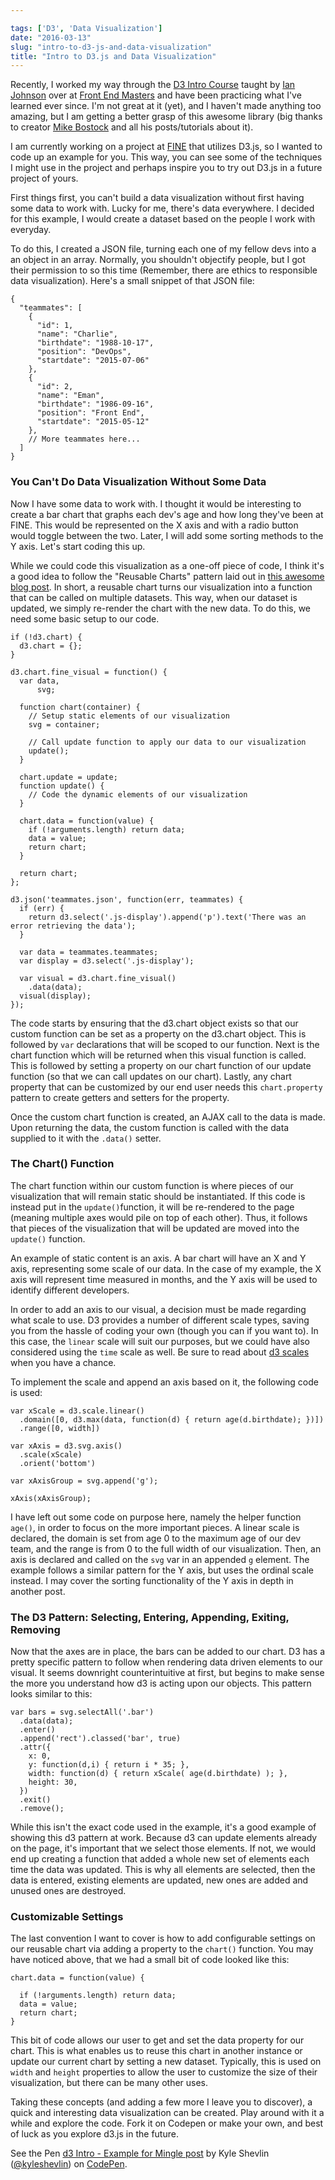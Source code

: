 ```yaml
---

tags: ['D3', 'Data Visualization']
date: "2016-03-13"
slug: "intro-to-d3-js-and-data-visualization"
title: "Intro to D3.js and Data Visualization"
---
```


Recently, I worked my way through the [D3 Intro Course](https://frontendmasters.com/courses/interactive-data-visualization-d3-js/) taught by [Ian Johnson](https://twitter.com/enjalot) over at [Front End Masters](https://frontendmaster.com) and have been practicing what I've learned ever since. I'm not great at it (yet), and I haven't made anything too amazing, but I am getting a better grasp of this awesome library (big thanks to creator [Mike Bostock](https://twitter.com/mbostock) and all his posts/tutorials about it).

I am currently working on a project at [FINE](https://wearefine.com) that utilizes D3.js, so I wanted to code up an example for you. This way, you can see some of the techniques I might use in the project and perhaps inspire you to try out D3.js in a future project of yours.

First things first, you can't build a data visualization without first having some data to work with. Lucky for me, there's data everywhere. I decided for this example, I would create a dataset based on the people I work with everyday.

To do this, I created a JSON file, turning each one of my fellow devs into a an object in an array. Normally, you shouldn't objectify people, but I got their permission to so this time (Remember, there are ethics to responsible data visualization). Here's a small snippet of that JSON file:

```
{
  "teammates": [
    {
      "id": 1,
      "name": "Charlie",
      "birthdate": "1988-10-17",
      "position": "DevOps",
      "startdate": "2015-07-06"
    },
    {
      "id": 2,
      "name": "Eman",
      "birthdate": "1986-09-16",
      "position": "Front End",
      "startdate": "2015-05-12"
    },
    // More teammates here...
  ]
}

```

### You Can't Do Data Visualization Without Some Data

Now I have some data to work with. I thought it would be interesting to create a bar chart that graphs each dev's age and how long they've been at FINE. This would be represented on the X axis and with a radio button would toggle between the two. Later, I will add some sorting methods to the Y axis. Let's start coding this up.

While we could code this visualization as a one-off piece of code, I think it's a good idea to follow the "Reusable Charts" pattern laid out in [this awesome blog post](https://bost.ocks.org/mike/chart/). In short, a reusable chart turns our visualization into a function that can be called on multiple datasets. This way, when our dataset is updated, we simply re-render the chart with the new data. To do this, we need some basic setup to our code.

```
if (!d3.chart) {
  d3.chart = {};
}

d3.chart.fine_visual = function() {
  var data,
      svg;

  function chart(container) {
    // Setup static elements of our visualization
    svg = container;

    // Call update function to apply our data to our visualization
    update();
  }

  chart.update = update;
  function update() {
    // Code the dynamic elements of our visualization
  }

  chart.data = function(value) {
    if (!arguments.length) return data;
    data = value;
    return chart;
  }

  return chart;
};

d3.json('teammates.json', function(err, teammates) {
  if (err) {
    return d3.select('.js-display').append('p').text('There was an error retrieving the data');
  }

  var data = teammates.teammates;
  var display = d3.select('.js-display');

  var visual = d3.chart.fine_visual()
    .data(data);
  visual(display);
});

```

The code starts by ensuring that the d3.chart object exists so that our custom function can be set as a property on the d3.chart object. This is followed by `var` declarations that will be scoped to our function. Next is the chart function which will be returned when this visual function is called. This is followed by setting a property on our chart function of our update function (so that we can call updates on our chart). Lastly, any chart property that can be customized by our end user needs this `chart.property` pattern to create getters and setters for the property.

Once the custom chart function is created, an AJAX call to the data is made. Upon returning the data, the custom function is called with the data supplied to it with the `.data()` setter.

### The Chart() Function

The chart function within our custom function is where pieces of our visualization that will remain static should be instantiated. If this code is instead put in the `update()`function, it will be re-rendered to the page (meaning multiple axes would pile on top of each other). Thus, it follows that pieces of the visualization that will be updated are moved into the `update()` function.

An example of static content is an axis. A bar chart will have an X and Y axis, representing some scale of our data. In the case of my example, the X axis will represent time measured in months, and the Y axis will be used to identify different developers.

In order to add an axis to our visual, a decision must be made regarding what scale to use. D3 provides a number of different scale types, saving you from the hassle of coding your own (though you can if you want to). In this case, the `linear` scale will suit our purposes, but we could have also considered using the `time` scale as well. Be sure to read about [d3 scales](https://github.com/mbostock/d3/wiki/Scales) when you have a chance.

To implement the scale and append an axis based on it, the following code is used:

```
var xScale = d3.scale.linear()
  .domain([0, d3.max(data, function(d) { return age(d.birthdate); })])
  .range([0, width])

var xAxis = d3.svg.axis()
  .scale(xScale)
  .orient('bottom')

var xAxisGroup = svg.append('g');

xAxis(xAxisGroup);

```

I have left out some code on purpose here, namely the helper function `age()`, in order to focus on the more important pieces. A linear scale is declared, the domain is set from age 0 to the maximum age of our dev team, and the range is from 0 to the full width of our visualization. Then, an axis is declared and called on the `svg` var in an appended `g` element. The example follows a similar pattern for the Y axis, but uses the ordinal scale instead. I may cover the sorting functionality of the Y axis in depth in another post.

### The D3 Pattern: Selecting, Entering, Appending, Exiting, Removing

Now that the axes are in place, the bars can be added to our chart. D3 has a pretty specific pattern to follow when rendering data driven elements to our visual. It seems downright counterintuitive at first, but begins to make sense the more you understand how d3 is acting upon our objects. This pattern looks similar to this:

```
var bars = svg.selectAll('.bar')
  .data(data);
  .enter()
  .append('rect').classed('bar', true)
  .attr({
    x: 0,
    y: function(d,i) { return i * 35; },
    width: function(d) { return xScale( age(d.birthdate) ); },
    height: 30,
  })
  .exit()
  .remove();

```

While this isn't the exact code used in the example, it's a good example of showing this d3 pattern at work. Because d3 can update elements already on the page, it's important that we select those elements. If not, we would end up creating a function that added a whole new set of elements each time the data was updated. This is why all elements are selected, then the data is entered, existing elements are updated, new ones are added and unused ones are destroyed.

### Customizable Settings

The last convention I want to cover is how to add configurable settings on our reusable chart via adding a property to the `chart()` function. You may have noticed above, that we had a small bit of code looked like this:

```
chart.data = function(value) {

  if (!arguments.length) return data;
  data = value;
  return chart;
}

```

This bit of code allows our user to get and set the data property for our chart. This is what enables us to reuse this chart in another instance or update our current chart by setting a new dataset. Typically, this is used on `width` and `height` properties to allow the user to customize the size of their visualization, but there can be many other uses.

Taking these concepts (and adding a few more I leave you to discover), a quick and interesting data visualization can be created. Play around with it a while and explore the code. Fork it on Codepen or make your own, and best of luck as you explore d3.js in the future.

<p class="codepen" data-height="770" data-theme-id="0" data-slug-hash="YqPNeo" data-default-tab="result" data-user="kyleshevlin">See the Pen <a href="http://codepen.io/kyleshevlin/pen/YqPNeo/">d3 Intro - Example for Mingle post</a> by Kyle Shevlin (<a href="http://codepen.io/kyleshevlin">@kyleshevlin</a>) on <a href="http://codepen.io">CodePen</a>.</p>

<script src="//assets.codepen.io/assets/embed/ei.js" async></script>
